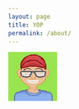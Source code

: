 ```yaml
---
layout: page
title: YOP
permalink: /about/
---
```

<p align="left">
  <img src="images/jdg.png">
</p>
